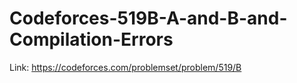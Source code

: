 # Codeforces-519B-A-and-B-and-Compilation-Errors
Link: https://codeforces.com/problemset/problem/519/B
